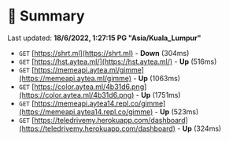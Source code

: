 # 📖 Summary
Last updated: **18/6/2022, 1:27:15 PG "Asia/Kuala_Lumpur"**

- `GET` [https://shrt.ml](https://shrt.ml) - **Down** (304ms)
- `GET` [https://hst.aytea.ml/](https://hst.aytea.ml/) - **Up** (516ms)
- `GET` [https://memeapi.aytea.ml/gimme](https://memeapi.aytea.ml/gimme) - **Up** (1063ms)
- `GET` [https://color.aytea.ml/4b31d6.png](https://color.aytea.ml/4b31d6.png) - **Up** (1751ms)
- `GET` [https://memeapi.aytea14.repl.co/gimme](https://memeapi.aytea14.repl.co/gimme) - **Up** (523ms)
- `GET` [https://teledrivemy.herokuapp.com/dashboard](https://teledrivemy.herokuapp.com/dashboard) - **Up** (324ms)
